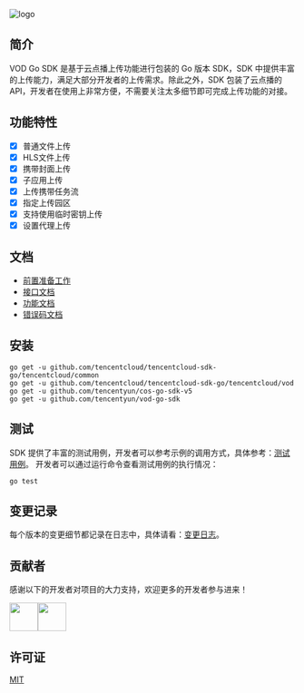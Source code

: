 ![logo](https://main.qcloudimg.com/raw/af3d70d4f8161afdb4b3364060ffdec4.jpg)
## 简介
VOD Go SDK 是基于云点播上传功能进行包装的 Go 版本 SDK，SDK 中提供丰富的上传能力，满足大部分开发者的上传需求。除此之外，SDK 包装了云点播的 API，开发者在使用上非常方便，不需要关注太多细节即可完成上传功能的对接。

## 功能特性
* [x] 普通文件上传
* [x] HLS文件上传
* [x] 携带封面上传
* [x] 子应用上传
* [x] 上传携带任务流
* [x] 指定上传园区
* [x] 支持使用临时密钥上传
* [x] 设置代理上传

## 文档
- [前置准备工作](https://cloud.tencent.com/document/product/266/9759#.E5.89.8D.E6.8F.90.E6.9D.A1.E4.BB.B6)
- [接口文档](https://cloud.tencent.com/document/product/266/32410#.E6.8E.A5.E5.8F.A3.E6.8F.8F.E8.BF.B0)
- [功能文档](https://cloud.tencent.com/document/product/266/32410#.E7.AE.80.E5.8D.95.E8.A7.86.E9.A2.91.E4.B8.8A.E4.BC.A0)
- [错误码文档](https://cloud.tencent.com/document/product/266/32410#.E9.94.99.E8.AF.AF.E7.A0.81.E8.A1.A8)

## 安装
```
go get -u github.com/tencentcloud/tencentcloud-sdk-go/tencentcloud/common
go get -u github.com/tencentcloud/tencentcloud-sdk-go/tencentcloud/vod
go get -u github.com/tencentyun/cos-go-sdk-v5
go get -u github.com/tencentyun/vod-go-sdk
```

## 测试
SDK 提供了丰富的测试用例，开发者可以参考示例的调用方式，具体参考：[测试用例](https://github.com/tencentyun/vod-go-sdk/blob/master/client_test.go)。
开发者可以通过运行命令查看测试用例的执行情况：
```
go test
```

## 变更记录
每个版本的变更细节都记录在日志中，具体请看：[变更日志](https://github.com/tencentyun/vod-go-sdk/releases)。

## 贡献者
感谢以下的开发者对项目的大力支持，欢迎更多的开发者参与进来！

<a href="https://github.com/xujianguo"><img width=50 height=50 src="https://avatars1.githubusercontent.com/u/7297536?s=60&v=4" /></a><a href="https://github.com/soulhdb"><img width=50 height=50 src="https://avatars3.githubusercontent.com/u/5770953?s=60&v=4" /></a>

## 许可证
[MIT](https://github.com/tencentyun/vod-go-sdk/blob/master/LICENSE)
